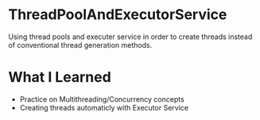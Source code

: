 # ThreadPoolAndExecutorService

Using thread pools and executer service in order to create threads instead of conventional thread generation methods.

# What I Learned

* Practice on Multithreading/Concurrency concepts
* Creating threads automaticly with Executor Service
